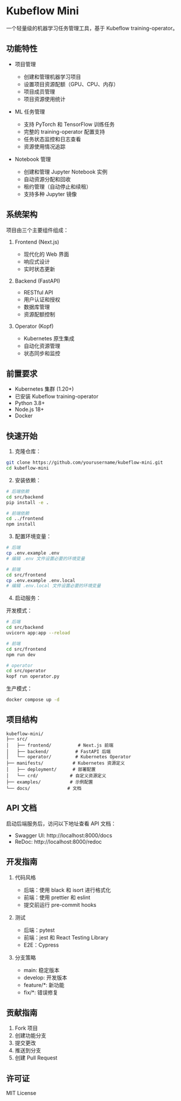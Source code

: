 # Kubeflow Mini

一个轻量级的机器学习任务管理工具，基于 Kubeflow training-operator。

## 功能特性

- 项目管理
  - 创建和管理机器学习项目
  - 设置项目资源配额（GPU、CPU、内存）
  - 项目成员管理
  - 项目资源使用统计

- ML 任务管理
  - 支持 PyTorch 和 TensorFlow 训练任务
  - 完整的 training-operator 配置支持
  - 任务状态监控和日志查看
  - 资源使用情况追踪

- Notebook 管理
  - 创建和管理 Jupyter Notebook 实例
  - 自动资源分配和回收
  - 租约管理（自动停止和续租）
  - 支持多种 Jupyter 镜像

## 系统架构

项目由三个主要组件组成：

1. Frontend (Next.js)
   - 现代化的 Web 界面
   - 响应式设计
   - 实时状态更新

2. Backend (FastAPI)
   - RESTful API
   - 用户认证和授权
   - 数据库管理
   - 资源配额控制

3. Operator (Kopf)
   - Kubernetes 原生集成
   - 自动化资源管理
   - 状态同步和监控

## 前置要求

- Kubernetes 集群 (1.20+)
- 已安装 Kubeflow training-operator
- Python 3.8+
- Node.js 18+
- Docker

## 快速开始

1. 克隆仓库：
```bash
git clone https://github.com/yourusername/kubeflow-mini.git
cd kubeflow-mini
```

2. 安装依赖：
```bash
# 后端依赖
cd src/backend
pip install -e .

# 前端依赖
cd ../frontend
npm install
```

3. 配置环境变量：
```bash
# 后端
cp .env.example .env
# 编辑 .env 文件设置必要的环境变量

# 前端
cd src/frontend
cp .env.example .env.local
# 编辑 .env.local 文件设置必要的环境变量
```

4. 启动服务：

开发模式：
```bash
# 后端
cd src/backend
uvicorn app:app --reload

# 前端
cd src/frontend
npm run dev

# operator
cd src/operator
kopf run operator.py
```

生产模式：
```bash
docker compose up -d
```

## 项目结构

```
kubeflow-mini/
├── src/
│   ├── frontend/          # Next.js 前端
│   ├── backend/          # FastAPI 后端
│   └── operator/         # Kubernetes Operator
├── manifests/           # Kubernetes 资源定义
│   ├── deployment/      # 部署配置
│   └── crd/            # 自定义资源定义
├── examples/           # 示例配置
└── docs/              # 文档
```

## API 文档

启动后端服务后，访问以下地址查看 API 文档：
- Swagger UI: http://localhost:8000/docs
- ReDoc: http://localhost:8000/redoc

## 开发指南

1. 代码风格
   - 后端：使用 black 和 isort 进行格式化
   - 前端：使用 prettier 和 eslint
   - 提交前运行 pre-commit hooks

2. 测试
   - 后端：pytest
   - 前端：jest 和 React Testing Library
   - E2E：Cypress

3. 分支策略
   - main: 稳定版本
   - develop: 开发版本
   - feature/*: 新功能
   - fix/*: 错误修复

## 贡献指南

1. Fork 项目
2. 创建功能分支
3. 提交更改
4. 推送到分支
5. 创建 Pull Request

## 许可证

MIT License 